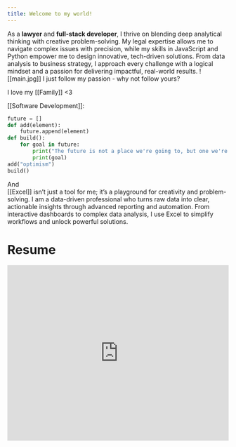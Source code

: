 ```yaml
---
title: Welcome to my world!
---
```




As a **lawyer** and **full-stack developer**, I thrive on blending deep analytical thinking with creative problem-solving. My legal expertise allows me to navigate complex issues with precision, while my skills in JavaScript and Python empower me to design innovative, tech-driven solutions. From data analysis to business strategy, I approach every challenge with a logical mindset and a passion for delivering impactful, real-world results.
![[main.jpg]]
I just follow my passion - why not follow yours?

I love my [[Family]] <3

[[Software Development]]:

```python
future = []
def add(element):
	future.append(element)
def build():
	for goal in future:
		print("The future is not a place we're going to, but one we're creating!")
		print(goal)
add("optimism")
build()
```
And  
[[Excel]] isn’t just a tool for me; it’s a playground for creativity and problem-solving. 
I am a data-driven professional who turns raw data into clear, actionable insights through advanced reporting and automation. From interactive dashboards to complex data analysis, I use Excel to simplify workflows and unlock powerful solutions.

# Resume
<iframe
	title='resume'
	src="https://drive.google.com/file/d/1Z1IcHjmnv0UtnsfCmewPqx-1t3xQox6S/preview"
	frameBorder="0"
	scrolling="auto"
	height="400"
	width="100%"
	style={{
		display: 'block'
	}}
></iframe>